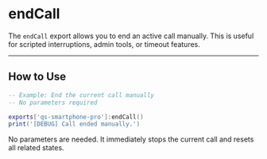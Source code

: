 # endCall

The `endCall` export allows you to end an active call manually. This is useful for scripted interruptions, admin tools, or timeout features.

***

## How to Use

```lua
-- Example: End the current call manually
-- No parameters required

exports['qs-smartphone-pro']:endCall()
print('[DEBUG] Call ended manually.')
```

No parameters are needed. It immediately stops the current call and resets all related states.
